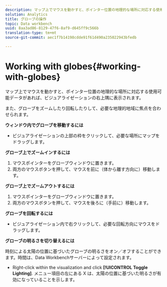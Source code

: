```yaml
---
description: マップ上でマウスを動かすと、ポインター位置の地理的な場所に対応する使用可能データがあれば、ビジュアライゼーションの右上隅に表示されます。
solution: Analytics
title: グローブの操作
topic: Data workbench
uuid: 8aa3ad86-8129-47f6-8af9-d645ff9c566b
translation-type: tm+mt
source-git-commit: aec1f7b14198cdde91f61d490a235022943bfedb

---
```



# Working with globes{#working-with-globes}

マップ上でマウスを動かすと、ポインター位置の地理的な場所に対応する使用可能データがあれば、ビジュアライゼーションの右上隅に表示されます。

また、グローブをズームしたり回転したりして、必要な地理的地域に焦点を合わせられます。

**ウィンドウ内でグローブを移動するには**

* ビジュアライゼーションの上部の枠をクリックして、必要な場所にマップをドラッグします。

**グローブ上でズームインするには**

1. マウスポインターをグローブウィンドウに置きます。
1. 両方のマウスボタンを押して、マウスを前に（体から離す方向に）移動します。

**グローブ上でズームアウトするには**

1. マウスポインターをグローブウィンドウに置きます。
1. 両方のマウスボタンを押して、マウスを後ろに（手前に）移動します。

**グローブを回転するには**

* ビジュアライゼーション内で右クリックして、必要な回転方向にマウスをドラッグします。

**グローブの明るさを切り替えるには**

時刻による太陽の位置に基づいたグローブの明るさをオン／オフすることができます。時間は、Data Workbenchサーバーによって設定されます。

* Right-click within the visualization and click **[!UICONTROL Toggle Lighting]**. メニュー項目の左にある X は、太陽の位置に基づいた明るさが有効になっていることを示します。

